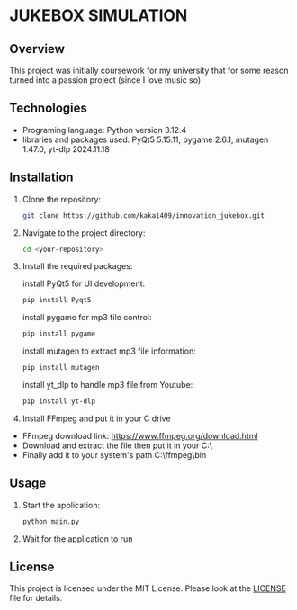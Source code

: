# JUKEBOX SIMULATION

## Overview

This project was initially coursework for my university that for some reason turned into a passion project (since I love music so)

## Technologies

- Programing language: Python version 3.12.4
- libraries and packages used: PyQt5 5.15.11, pygame 2.6.1, mutagen 1.47.0, yt-dlp 2024.11.18

## Installation

1. Clone the repository:
    ```bash
    git clone https://github.com/kaka1409/innovation_jukebox.git
    ```

2. Navigate to the project directory:
    ```bash
    cd <your-repository>
    ```

3. Install the required packages:

    install PyQt5 for UI development:
    ```bash
    pip install Pyqt5
    ```
    
    install pygame for mp3 file control:
    ```bash
    pip install pygame
    ```

    install mutagen to extract mp3 file information:
    ```bash
    pip install mutagen
    ```

    install yt_dlp to handle mp3 file from Youtube:
    ```bash
    pip install yt-dlp
    ```
4. Install FFmpeg and put it in your C drive

- FFmpeg download link: https://www.ffmpeg.org/download.html
- Download and extract the file then put it in your C:\\
- Finally add it to your system's path C:\ffmpeg\bin

## Usage

1. Start the application:
    ```bash
    python main.py
    ```

2. Wait for the application to run 

## License

This project is licensed under the MIT License. Please look at the [LICENSE](LICENSE) file for details.
